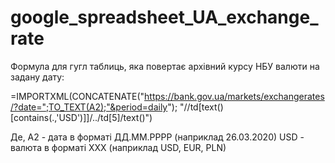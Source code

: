 # google_spreadsheet_UA_exchange_rate
Формула для гугл таблиць, яка повертає архівний курсу НБУ валюти на задану дату:

=IMPORTXML(CONCATENATE("https://bank.gov.ua/markets/exchangerates/?date=";TO_TEXT(A2);"&period=daily"); "//td[text()[contains(.,'USD')]]/../td[5]/text()")

Де, 
A2 - дата в форматі ДД.ММ.РРРР (наприклад 26.03.2020)
USD - валюта в форматі XXX (наприклад USD, EUR, PLN)
